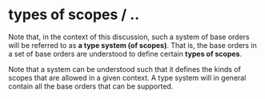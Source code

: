 
# types of scopes / ..

Note that, in the context of this discussion, such a system of base orders will
be referred to as **a type system (of scopes)**. That is, the base orders in
a set of base orders are understood to define certain **types of scopes**.

Note that a system can be understood such that it defines the kinds of
scopes that are allowed in a given context. A type system will in general
contain all the base orders that can be supported.
